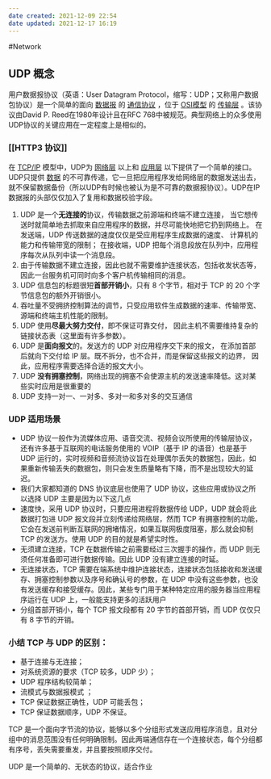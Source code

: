 ```yaml
---
date created: 2021-12-09 22:54
date updated: 2021-12-17 16:19
---
```


#Network

## UDP 概念
用户数据报协议（英语：User Datagram Protocol，缩写：UDP；又称用户数据包协议）是一个简单的面向 [数据报](https://zh.wikipedia.org/wiki/%E6%95%B0%E6%8D%AE%E6%8A%A5) 的 [通信协议](https://zh.wikipedia.org/wiki/%E9%80%9A%E4%BF%A1%E5%8D%8F%E8%AE%AE) ，位于 [OSI模型](https://zh.wikipedia.org/wiki/OSI%E6%A8%A1%E5%9E%8B) 的 [传输层](https://zh.wikipedia.org/wiki/%E4%BC%A0%E8%BE%93%E5%B1%82) 。该协议由David P. Reed在1980年设计且在RFC 768中被规范。典型网络上的众多使用UDP协议的关键应用在一定程度上是相似的。
### [[HTTP3 协议]]

在 [TCP/IP](https://zh.wikipedia.org/wiki/TCP/IP) 模型中，UDP为 [网络层](https://zh.wikipedia.org/wiki/%E7%BD%91%E7%BB%9C%E5%B1%82) 以上和 [应用层](https://zh.wikipedia.org/wiki/%E5%BA%94%E7%94%A8%E5%B1%82) 以下提供了一个简单的接口。UDP只提供 [数据](https://zh.wikipedia.org/wiki/%E6%95%B0%E6%8D%AE) 的不可靠传递，它一旦把应用程序发给网络层的数据发送出去，就不保留数据备份（所以UDP有时候也被认为是不可靠的数据报协议）。UDP在IP数据报的头部仅仅加入了复用和数据校验字段。

1. UDP 是一个**无连接的**协议，传输数据之前源端和终端不建立连接， 当它想传送时就简单地去抓取来自应用程序的数据，并尽可能快地把它扔到网络上。 在发送端，UDP 传送数据的速度仅仅是受应用程序生成数据的速度、 计算机的能力和传输带宽的限制； 在接收端，UDP 把每个消息段放在队列中，应用程序每次从队列中读一个消息段。
2. 由于传输数据不建立连接，因此也就不需要维护连接状态，包括收发状态等， 因此一台服务机可同时向多个客户机传输相同的消息。
3. UDP 信息包的标题很短**首部开销小**，只有 8 个字节，相对于 TCP 的 20 个字节信息包的额外开销很小。
4. 吞吐量不受拥挤控制算法的调节，只受应用软件生成数据的速率、传输带宽、 源端和终端主机性能的限制。
5. UDP 使用**尽最大努力交付**，即不保证可靠交付， 因此主机不需要维持复杂的链接状态表（这里面有许多参数）。
6. UDP 是**面向报文**的。发送方的 UDP 对应用程序交下来的报文， 在添加首部后就向下交付给 IP 层。既不拆分，也不合并，而是保留这些报文的边界， 因此，应用程序需要选择合适的报文大小。
7. UDP **没有拥塞控制**，网络出现的拥塞不会使源主机的发送速率降低。这对某些实时应用是很重要的
8. UDP 支持一对一、一对多、多对一和多对多的交互通信

### UDP 适用场景

- UDP 协议一般作为流媒体应用、语音交流、视频会议所使用的传输层协议，还有许多基于互联网的电话服务使用的 VOIP（基于 IP 的语音）也是基于 UDP 运行的，实时视频和音频流协议旨在处理偶尔丢失的数据包，因此，如果重新传输丢失的数据包，则只会发生质量略有下降，而不是出现较大的延迟。
- 我们大家都知道的 DNS 协议底层也使用了 UDP 协议，这些应用或协议之所以选择 UDP 主要是因为以下这几点
- 速度快，采用 UDP 协议时，只要应用进程将数据传给 UDP，UDP 就会将此数据打包进 UDP 报文段并立刻传递给网络层，然而 TCP 有拥塞控制的功能，它会在发送前判断互联网的拥堵情况，如果互联网极度阻塞，那么就会抑制 TCP 的发送方。使用 UDP 的目的就是希望实时性。
- 无须建立连接，TCP 在数据传输之前需要经过三次握手的操作，而 UDP 则无须任何准备即可进行数据传输。因此 UDP 没有建立连接的时延。
- 无连接状态，TCP 需要在端系统中维护连接状态，连接状态包括接收和发送缓存、拥塞控制参数以及序号和确认号的参数，在 UDP 中没有这些参数，也没有发送缓存和接受缓存。因此，某些专门用于某种特定应用的服务器当应用程序运行在 UDP 上，一般能支持更多的活跃用户
- 分组首部开销小，每个 TCP 报文段都有 20 字节的首部开销，而 UDP 仅仅只有 8 字节的开销。

### 小结 TCP 与 UDP 的区别：

- 基于连接与无连接；
- 对系统资源的要求（TCP 较多，UDP 少）；
- UDP 程序结构较简单；
- 流模式与数据报模式 ；
- TCP 保证数据正确性，UDP 可能丢包；
- TCP 保证数据顺序，UDP 不保证。

TCP 是一个面向字节流的协议，能够以多个分组形式发送应用程序消息，且对分组中的消息范围没有任何明确限制。因此两端通信存在一个连接状态，每个分组都有序号，丢失需要重发，并且要按照顺序交付。

UDP 是一个简单的、无状态的协议，适合作业